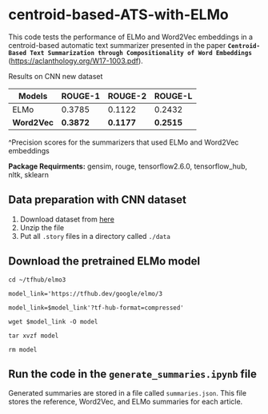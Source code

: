 # centroid-based-ATS-with-ELMo
This code tests the performance of ELMo and Word2Vec embeddings in a centroid-based automatic text summarizer presented in the paper **`Centroid-Based Text Summarization through Compositionality of Word Embeddings`** (https://aclanthology.org/W17-1003.pdf).

Results on CNN new dataset

| Models | ROUGE-1   | ROUGE-2 | ROUGE-L |
| -------| --------- | ------- | ------- |
| ELMo   | 0.3785    | 0.1122  | 0.2432  |
|**Word2Vec**| **0.3872**    | **0.1177**  | **0.2515** |

^Precision scores for the summarizers that used ELMo and Word2Vec embeddings

**Package Requirments:** gensim, rouge, tensorflow2.6.0, tensorflow_hub, nltk, sklearn
## Data preparation with CNN dataset

1. Download dataset from [here](https://drive.google.com/uc?export=download&id=0BwmD_VLjROrfTHk4NFg2SndKcjQ)
2. Unzip the file
3. Put all `.story` files in a directory called `./data`

## Download the pretrained ELMo model

`cd ~/tfhub/elmo3`

`model_link='https://tfhub.dev/google/elmo/3`

`model_link=$model_link'?tf-hub-format=compressed'`

`wget $model_link -O model`

`tar xvzf model`

`rm model`

## Run the code in the `generate_summaries.ipynb` file

Generated summaries are stored in a file called `summaries.json`. This file stores the reference, Word2Vec, and ELMo summaries for each article.
